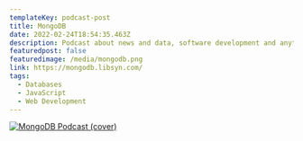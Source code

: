```yaml
---
templateKey: podcast-post
title: MongoDB
date: 2022-02-24T18:54:35.463Z
description: Podcast about news and data, software development and anything related to noSQL and MongoDB
featuredpost: false
featuredimage: /media/mongodb.png
link: https://mongodb.libsyn.com/
tags:
  - Databases
  - JavaScript
  - Web Development
---
```


[![MongoDB Podcast (cover)](/media/mongodb.png)](https://mongodb.libsyn.com/ 'Go to MongoDB Podcast website')
